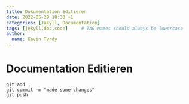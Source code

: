 ```yaml
---
title: Dokumentation Editieren
date: 2022-05-29 18:30 +1
categories: [Jakyll, Documentation]
tags: [jekyll,doc,code]     # TAG names should always be lowercase
author:
  name: Kevin Tvrdy
---
```


# Documentation Editieren

```git
git add .
git commit -m "made some changes"
git push
```